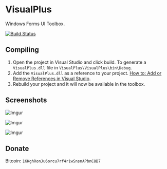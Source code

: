 # VisualPlus
Windows Forms UI Toolbox.

[![Build Status](https://ci.appveyor.com/api/projects/status/github/DarkByte7/VisualPlus?svg=true)](https://ci.appveyor.com/project/DarkByte7/visualplus)

## Compiling
1. Open the project in Visual Studio and click build. To generate a ```VisualPlus.dll``` file in ```VisualPlus\VisualPlus\bin\Debug```.
2. Add the ```VisualPlus.dll``` as a reference to your project. [How to: Add or Remove References in Visual Studio](https://msdn.microsoft.com/en-us/library/wkze6zky(v=vs.100).aspx).
3. Rebuild your project and it will now be available in the toolbox.

## Screenshots
![Imgur](http://i.imgur.com/6MPGU6E.jpg)

![Imgur](http://i.imgur.com/w6skfXF.jpg)

![Imgur](http://i.imgur.com/F5mjJHD.jpg)

## Donate
Bitcoin: `1KKghRonJu6orcu7rf4r1wSnsnAPbnC8B7`
